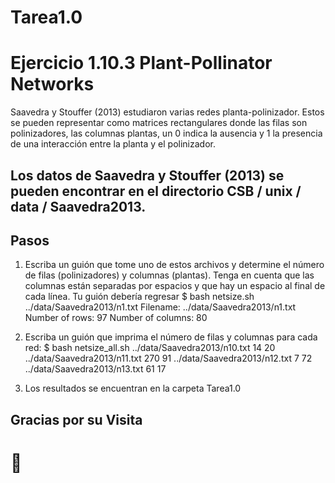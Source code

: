 # Tarea1.0
# Ejercicio 1.10.3 Plant-Pollinator Networks
Saavedra y Stouffer (2013) estudiaron varias redes planta-polinizador. Estos se pueden representar como matrices rectangulares donde las filas son polinizadores, las columnas plantas, un 0 indica la ausencia y 1 la presencia de una interacción entre la planta y el polinizador.
 ## Los datos de Saavedra y Stouffer (2013) se pueden encontrar en el directorio CSB / unix / data / Saavedra2013. 

## Pasos

1. Escriba un guión que tome uno de estos archivos y determine el número de filas (polinizadores) y columnas (plantas). Tenga en cuenta que las columnas están separadas por espacios y que hay un espacio al final de cada línea. Tu guión debería regresar
                $ bash netsize.sh ../data/Saavedra2013/n1.txt
                Filename: ../data/Saavedra2013/n1.txt
                Number of rows: 97
                Number of columns: 80
                
2. Escriba un guión que imprima el número de filas y columnas para cada red:
                $ bash netsize_all.sh
                ../data/Saavedra2013/n10.txt 14 20
                ../data/Saavedra2013/n11.txt 270 91
                ../data/Saavedra2013/n12.txt 7 72
                ../data/Saavedra2013/n13.txt 61 17
                              
3. Los resultados se encuentran en la carpeta Tarea1.0

## Gracias por su Visita
# :wave:
